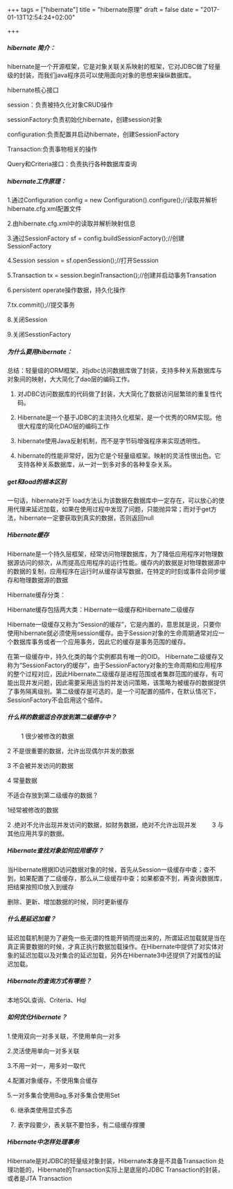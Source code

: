 +++
tags = ["hibernate"]
title = "hibernate原理"
draft = false
date = "2017-01-13T12:54:24+02:00"

+++


##### hibernate 简介：  

hibernate是一个开源框架，它是对象关联关系映射的框架，它对JDBC做了轻量级的封装，而我们java程序员可以使用面向对象的思想来操纵数据库。


hibernate核心接口  
 
session：负责被持久化对象CRUD操作  

sessionFactory:负责初始化hibernate，创建session对象  

configuration:负责配置并启动hibernate，创建SessionFactory  

Transaction:负责事物相关的操作  

Query和Criteria接口：负责执行各种数据库查询




##### hibernate工作原理：

1.通过Configuration config = new Configuration().configure();//读取并解析hibernate.cfg.xml配置文件

2.由hibernate.cfg.xml中的<mapping resource="com/xx/User.hbm.xml"/>读取并解析映射信息

3.通过SessionFactory sf = config.buildSessionFactory();//创建SessionFactory

4.Session session = sf.openSession();//打开Sesssion

5.Transaction tx = session.beginTransaction();//创建并启动事务Transation

6.persistent operate操作数据，持久化操作

7.tx.commit();//提交事务

8.关闭Session

9.关闭SesstionFactory


##### 为什么要用hibernate：


总结：轻量级的ORM框架，对jdbc访问数据库做了封装，支持多种关系数据库与对象间的映射，大大简化了dao层的编码工作。


1. 对JDBC访问数据库的代码做了封装，大大简化了数据访问层繁琐的重复性代码。


2. Hibernate是一个基于JDBC的主流持久化框架，是一个优秀的ORM实现。他很大程度的简化DAO层的编码工作



3. hibernate使用Java反射机制，而不是字节码增强程序来实现透明性。


4. hibernate的性能非常好，因为它是个轻量级框架。映射的灵活性很出色。它支持各种关系数据库，从一对一到多对多的各种复杂关系。



##### get和load的根本区别

一句话，hibernate对于 load方法认为该数据在数据库中一定存在，可以放心的使用代理来延迟加载，如果在使用过程中发现了问题，只能抛异常；而对于get方 法，hibernate一定要获取到真实的数据，否则返回null


##### Hibernate缓存

Hibernate是一个持久层框架，经常访问物理数据库，为了降低应用程序对物理数据源访问的频次，从而提高应用程序的运行性能。缓存内的数据是对物理数据源中的数据的复制，应用程序在运行时从缓存读写数据，在特定的时刻或事件会同步缓存和物理数据源的数据

Hibernate缓存分类：

  Hibernate缓存包括两大类：Hibernate一级缓存和Hibernate二级缓存

Hibernate一级缓存又称为“Session的缓存”，它是内置的，意思就是说，只要你使用hibernate就必须使用session缓存。由于Session对象的生命周期通常对应一个数据库事务或者一个应用事务，因此它的缓存是事务范围的缓存。

在第一级缓存中，持久化类的每个实例都具有唯一的OID。 
Hibernate二级缓存又称为“SessionFactory的缓存”，由于SessionFactory对象的生命周期和应用程序的整个过程对应，因此Hibernate二级缓存是进程范围或者集群范围的缓存，有可能出现并发问题，因此需要采用适当的并发访问策略，该策略为被缓存的数据提供了事务隔离级别。第二级缓存是可选的，是一个可配置的插件，在默认情况下，SessionFactory不会启用这个插件。


##### 什么样的数据适合存放到第二级缓存中？ 
　　
1 很少被修改的数据 　　  

2 不是很重要的数据，允许出现偶尔并发的数据 　　


3 不会被并发访问的数据 　　

4 常量数据 　　

不适合存放到第二级缓存的数据？ 　　

1经常被修改的数据 　　

2 .绝对不允许出现并发访问的数据，如财务数据，绝对不允许出现并发 
　　
3 与其他应用共享的数据。 



##### Hibernate查找对象如何应用缓存？

当Hibernate根据ID访问数据对象的时候，首先从Session一级缓存中查；查不到，如果配置了二级缓存，那么从二级缓存中查；如果都查不到，再查询数据库，把结果按照ID放入到缓存

删除、更新、增加数据的时候，同时更新缓存




##### 什么是延迟加载？

延迟加载机制是为了避免一些无谓的性能开销而提出来的，所谓延迟加载就是当在真正需要数据的时候，才真正执行数据加载操作。在Hibernate中提供了对实体对象的延迟加载以及对集合的延迟加载，另外在Hibernate3中还提供了对属性的延迟加载。


##### Hibernate的查询方式有哪些？

本地SQL查询、Criteria、Hql


##### 如何优化Hibernate？

1.使用双向一对多关联，不使用单向一对多

2.灵活使用单向一对多关联

3.不用一对一，用多对一取代

4.配置对象缓存，不使用集合缓存

5.一对多集合使用Bag,多对多集合使用Set

6. 继承类使用显式多态


7. 表字段要少，表关联不要怕多，有二级缓存撑腰 



##### Hibernate中怎样处理事务

Hibernate是对JDBC的轻量级对象封装，Hibernate本身是不具备Transaction 处理功能的，Hibernate的Transaction实际上是底层的JDBC Transaction的封装，或者是JTA Transaction